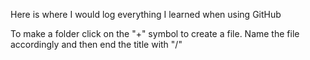 Here is where I would log everything I learned when using GitHub

To make a folder click on the "+" symbol to create a file. Name the file accordingly and then end the title with "/"
